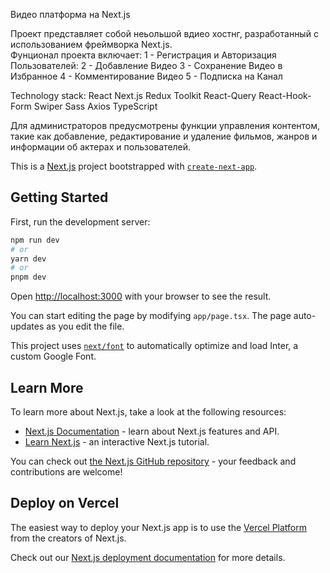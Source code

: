 
Видео платформа на Next.js

Проект представляет собой неьольшой вдиео хостнг, разработанный с использованием фреймворка Next.js.  
Фунционал проекта включает: 
1 - Регистрация и Авторизация Пользователей:
2 - Добавление Видео 
3 - Сохранение Видео в Избранное
4 - Комментирование Видео
5 - Подписка на Канал

Technology stack:
React 
Next.js 
Redux Toolkit 
React-Query 
React-Hook-Form 
Swiper 
Sass 
Axios 
TypeScript 



Для администраторов предусмотрены функции управления контентом, такие как добавление, редактирование и удаление фильмов, жанров и информации об актерах и пользователей.

This is a [Next.js](https://nextjs.org/) project bootstrapped with [`create-next-app`](https://github.com/vercel/next.js/tree/canary/packages/create-next-app).

## Getting Started

First, run the development server:

```bash
npm run dev
# or
yarn dev
# or
pnpm dev
```

Open [http://localhost:3000](http://localhost:3000) with your browser to see the result.

You can start editing the page by modifying `app/page.tsx`. The page auto-updates as you edit the file.

This project uses [`next/font`](https://nextjs.org/docs/basic-features/font-optimization) to automatically optimize and load Inter, a custom Google Font.

## Learn More

To learn more about Next.js, take a look at the following resources:

- [Next.js Documentation](https://nextjs.org/docs) - learn about Next.js features and API.
- [Learn Next.js](https://nextjs.org/learn) - an interactive Next.js tutorial.

You can check out [the Next.js GitHub repository](https://github.com/vercel/next.js/) - your feedback and contributions are welcome!

## Deploy on Vercel

The easiest way to deploy your Next.js app is to use the [Vercel Platform](https://vercel.com/new?utm_medium=default-template&filter=next.js&utm_source=create-next-app&utm_campaign=create-next-app-readme) from the creators of Next.js.

Check out our [Next.js deployment documentation](https://nextjs.org/docs/deployment) for more details.
